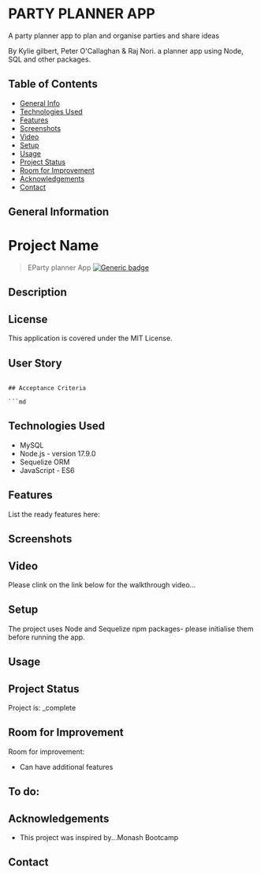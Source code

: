 
# PARTY PLANNER APP
A party planner app to plan and organise parties and share ideas

By Kylie gilbert, Peter O'Callaghan & Raj Nori. a planner app using Node, SQL and other packages.


## Table of Contents
* [General Info](#general-information)
* [Technologies Used](#technologies-used)
* [Features](#features)
* [Screenshots](#screenshots)
* [Video](#Video-walkthrough)
* [Setup](#setup)
* [Usage](#usage)
* [Project Status](#project-status)
* [Room for Improvement](#room-for-improvement)
* [Acknowledgements](#acknowledgements)
* [Contact](#contact)



## General Information


# Project Name

> EParty planner App
[![Generic badge](https://img.shields.io/badge/License-MIT-yellowgreen.svg)](https://shields.io/)

## Description


## License
This application is covered under the MIT License.

## User Story


```

## Acceptance Criteria

```md

```


## Technologies Used
- MySQL
- Node.js - version 17.9.0
- Sequelize ORM
- JavaScript - ES6



## Features
List the ready features here:




## Screenshots

## Video
Please clink on the link below for the walkthrough video...<br />


## Setup
The project uses Node and Sequelize npm packages- please initialise them before running the app.


## Usage



## Project Status
Project is: _complete

## Room for Improvement

Room for improvement:
- Can have additional features 

To do:
- 


## Acknowledgements
- This project was inspired by...Monash Bootcamp



## Contact

